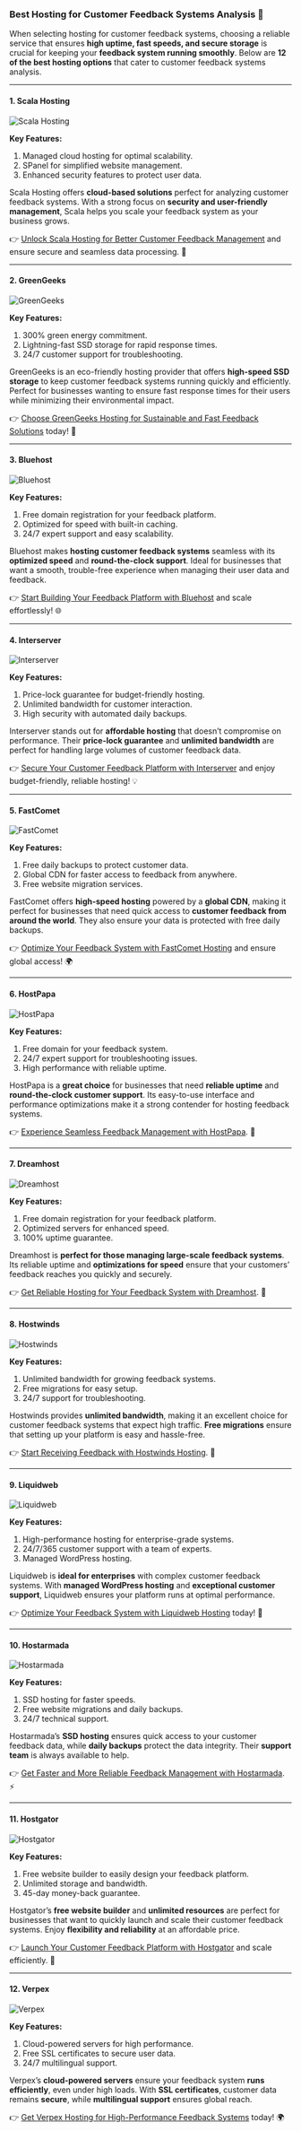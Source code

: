 ### Best Hosting for Customer Feedback Systems Analysis 💬

When selecting hosting for customer feedback systems, choosing a reliable service that ensures **high uptime, fast speeds, and secure storage** is crucial for keeping your **feedback system running smoothly**. Below are **12 of the best hosting options** that cater to customer feedback systems analysis.

---

#### 1. Scala Hosting
![Scala Hosting](https://i.imgur.com/uJ5JIK3.png "Scala Web Hosting")

**Key Features:**
1. Managed cloud hosting for optimal scalability.
2. SPanel for simplified website management.
3. Enhanced security features to protect user data.

Scala Hosting offers **cloud-based solutions** perfect for analyzing customer feedback systems. With a strong focus on **security and user-friendly management**, Scala helps you scale your feedback system as your business grows.

👉 [Unlock Scala Hosting for Better Customer Feedback Management](https://snipitx.com/scala-jy) and ensure secure and seamless data processing. 🚀

---

#### 2. GreenGeeks
![GreenGeeks](https://i.imgur.com/eEwuntu.jpg "GreenGeeks Hosting")

**Key Features:**
1. 300% green energy commitment.
2. Lightning-fast SSD storage for rapid response times.
3. 24/7 customer support for troubleshooting.

GreenGeeks is an eco-friendly hosting provider that offers **high-speed SSD storage** to keep customer feedback systems running quickly and efficiently. Perfect for businesses wanting to ensure fast response times for their users while minimizing their environmental impact.

👉 [Choose GreenGeeks Hosting for Sustainable and Fast Feedback Solutions](https://snipitx.com/greengeeks-jy) today! 🌱

---

#### 3. Bluehost
![Bluehost](https://i.imgur.com/PasFF9E.jpeg "Bluehost Hosting")

**Key Features:**
1. Free domain registration for your feedback platform.
2. Optimized for speed with built-in caching.
3. 24/7 expert support and easy scalability.

Bluehost makes **hosting customer feedback systems** seamless with its **optimized speed** and **round-the-clock support**. Ideal for businesses that want a smooth, trouble-free experience when managing their user data and feedback.

👉 [Start Building Your Feedback Platform with Bluehost](https://snipitx.com/bluehost-jy) and scale effortlessly! 🌐

---

#### 4. Interserver
![Interserver](https://i.imgur.com/OM5dOEW.jpeg "Interserver Hosting")

**Key Features:**
1. Price-lock guarantee for budget-friendly hosting.
2. Unlimited bandwidth for customer interaction.
3. High security with automated daily backups.

Interserver stands out for **affordable hosting** that doesn’t compromise on performance. Their **price-lock guarantee** and **unlimited bandwidth** are perfect for handling large volumes of customer feedback data.

👉 [Secure Your Customer Feedback Platform with Interserver](https://snipitx.com/interserver-jy) and enjoy budget-friendly, reliable hosting! 💡

---

#### 5. FastComet
![FastComet](https://i.imgur.com/7qgXuWp.png "FastComet Hosting")

**Key Features:**
1. Free daily backups to protect customer data.
2. Global CDN for faster access to feedback from anywhere.
3. Free website migration services.

FastComet offers **high-speed hosting** powered by a **global CDN**, making it perfect for businesses that need quick access to **customer feedback from around the world**. They also ensure your data is protected with free daily backups.

👉 [Optimize Your Feedback System with FastComet Hosting](https://snipitx.com/fastcomet-jy) and ensure global access! 🌍

---

#### 6. HostPapa
![HostPapa](https://i.imgur.com/ouDTkvl.jpeg "HostPapa Hosting")

**Key Features:**
1. Free domain for your feedback system.
2. 24/7 expert support for troubleshooting issues.
3. High performance with reliable uptime.

HostPapa is a **great choice** for businesses that need **reliable uptime** and **round-the-clock customer support**. Its easy-to-use interface and performance optimizations make it a strong contender for hosting feedback systems.

👉 [Experience Seamless Feedback Management with HostPapa](https://snipitx.com/hostpapa-jy). 💬

---

#### 7. Dreamhost
![Dreamhost](https://i.imgur.com/rXIg8ip.jpeg "Dreamhost Hosting")

**Key Features:**
1. Free domain registration for your feedback platform.
2. Optimized servers for enhanced speed.
3. 100% uptime guarantee.

Dreamhost is **perfect for those managing large-scale feedback systems**. Its reliable uptime and **optimizations for speed** ensure that your customers’ feedback reaches you quickly and securely.

👉 [Get Reliable Hosting for Your Feedback System with Dreamhost](https://snipitx.com/dreamhost-jy). 🚀

---

#### 8. Hostwinds
![Hostwinds](https://i.imgur.com/53aSNXx.jpeg "Hostwinds Hosting")

**Key Features:**
1. Unlimited bandwidth for growing feedback systems.
2. Free migrations for easy setup.
3. 24/7 support for troubleshooting.

Hostwinds provides **unlimited bandwidth**, making it an excellent choice for customer feedback systems that expect high traffic. **Free migrations** ensure that setting up your platform is easy and hassle-free.

👉 [Start Receiving Feedback with Hostwinds Hosting](https://snipitx.com/hostwinds-jy). 💬

---

#### 9. Liquidweb
![Liquidweb](https://i.imgur.com/4IvT9SC.jpeg "Liquidweb Hosting")

**Key Features:**
1. High-performance hosting for enterprise-grade systems.
2. 24/7/365 customer support with a team of experts.
3. Managed WordPress hosting.

Liquidweb is **ideal for enterprises** with complex customer feedback systems. With **managed WordPress hosting** and **exceptional customer support**, Liquidweb ensures your platform runs at optimal performance.

👉 [Optimize Your Feedback System with Liquidweb Hosting](https://snipitx.com/liquidweb-jy) today! 🚀

---

#### 10. Hostarmada
![Hostarmada](https://i.imgur.com/KFbdf3o.jpeg "Hostarmada Hosting")

**Key Features:**
1. SSD hosting for faster speeds.
2. Free website migrations and daily backups.
3. 24/7 technical support.

Hostarmada’s **SSD hosting** ensures quick access to your customer feedback data, while **daily backups** protect the data integrity. Their **support team** is always available to help.

👉 [Get Faster and More Reliable Feedback Management with Hostarmada](https://snipitx.com/hostarmada-jy). ⚡

---

#### 11. Hostgator
![Hostgator](https://i.imgur.com/BcVkH57.jpeg "Hostgator Hosting")

**Key Features:**
1. Free website builder to easily design your feedback platform.
2. Unlimited storage and bandwidth.
3. 45-day money-back guarantee.

Hostgator’s **free website builder** and **unlimited resources** are perfect for businesses that want to quickly launch and scale their customer feedback systems. Enjoy **flexibility and reliability** at an affordable price.

👉 [Launch Your Customer Feedback Platform with Hostgator](https://snipitx.com/hostgator-jy) and scale efficiently. 💬

---

#### 12. Verpex
![Verpex](https://i.imgur.com/6x5LhiS.jpeg "Verpex Hosting")

**Key Features:**
1. Cloud-powered servers for high performance.
2. Free SSL certificates to secure user data.
3. 24/7 multilingual support.

Verpex’s **cloud-powered servers** ensure your feedback system **runs efficiently**, even under high loads. With **SSL certificates**, customer data remains **secure**, while **multilingual support** ensures global reach.

👉 [Get Verpex Hosting for High-Performance Feedback Systems](https://snipitx.com/verpex-jy) today! 🌍

